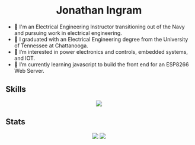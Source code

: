 <h1 align="center">Jonathan Ingram</h1>

- 👋 I'm an Electrical Engineering Instructor transitioning out of the Navy and pursuing work in electrical engineering.
- 📖 I graduated with an Electrical Engineering degree from the University of Tennessee at Chattanooga.
- 👀 I’m interested in power electronics and controls, embedded systems, and IOT.
- 🌱 I’m currently learning javascript to build the front end for an ESP8266 Web Server.


## Skills

<div align="center">
  <a href="https://skillicons.dev">
    <img src="https://skillicons.dev/icons?i=c,cpp,python,arduino,js,html,css&theme">
  </a>
</div>

## Stats

<div align="center">
  <img src="https://github-readme-stats.vercel.app/api?username=jingram80024&show_icons=true&theme=codeSTACKr&line_height=27">
  <img src="https://github-readme-stats.vercel.app/api/top-langs/?username=jingram80024&theme=codeSTACKr">
 </div>
